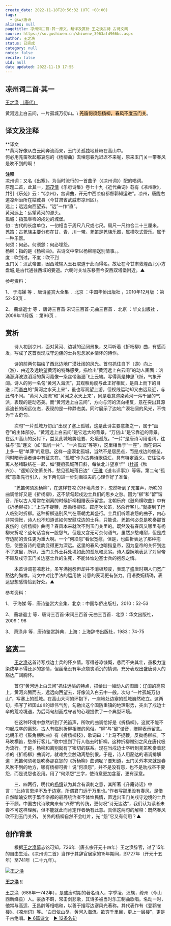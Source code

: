 ```yaml
---
create_date: 2022-11-18T20:56:32 (UTC +08:00)
tags:
  - gsw/唐诗
aliases: null
pagetitle: 凉州词二首·其一原文、翻译及赏析_王之涣古诗_古诗文网
source: https://so.gushiwen.cn/shiwenv_3963afd966bc.aspx
author: 王之涣
status: 已完成
category: null
notes: false
recite: false
uid: null
date updated: 2022-11-19 17:55
---
```


## 凉州词二首·其一

[王之涣](https://so.gushiwen.cn/authorv_637fa1f1b67a.aspx) [〔唐代〕](https://so.gushiwen.cn/shiwens/default.aspx?cstr=%e5%94%90%e4%bb%a3)

黄河远上白云间，一片孤城万仞山。\ <mark style="background: #FFB86CA6;">羌笛何须怨杨柳，春风不度玉门关</mark>。

## 译文及注释

**译文\
**黄河好像从白云间奔流而来，玉门关孤独地耸峙在高山中。\
何必用羌笛吹起那哀怨的《杨柳曲》去埋怨春光迟迟不来呢，原来玉门关一带春风是吹不到的啊！

**注释**\
凉州词：又名《出塞》。为当时流行的一首曲子（《凉州词》）配的唱词。\
原题二首，此其一，[郭茂倩](https://so.gushiwen.cn/authorv_be3bd1ca20b7.aspx)《乐府诗集》卷七十九《近代曲词》载有《凉州歌》，并引《乐苑》云：“《凉州》，宫调曲，开元中西凉府都督郭知运进”。凉州，唐陇右道凉州治所在姑臧县（今甘肃省武威市凉州区）。\
远上；远远向西望去。“远”一作“直”。\
黄河远上：远望黄河的源头。\
孤城：指孤零零的戍边的城堡。\
仞：古代的长度单位，一仞相当于周尺八尺或七尺。周尺一尺约合二十三厘米。\
羌笛：古羌族主要分布在甘、青、川一带。羌笛是羌族乐器，属横吹式管乐。属于一种乐器。\
何须：何必。何须怨：何必埋怨。\
杨柳：指的是《杨柳曲》。古诗文中常以杨柳喻送别情事。。\
度：吹到过。不度：吹不到\
玉门关：汉武帝置，因西域输入玉石取道于此而得名。故址在今甘肃敦煌西北小方盘城,是古代通往西域的要道。六朝时关址东移至今安西双塔堡附近。▲

参考资料：

1、 于海娣 等 ．唐诗鉴赏大全集 ．北京 ：中国华侨出版社 ，2010年12月版 ：第52-53页 ．

2、 蘅塘退士 等 ．唐诗三百首·宋词三百首·元曲三百首 ．北京 ：华文出版社 ，2009年11月版 ：第96页 ．

## 赏析

　　诗人初到凉州，面对黄河、边城的辽阔景象，又耳听着《折杨柳》曲，有感而发，写成了这首表现戍守边疆的士兵思念家乡情怀的诗作。

　　诗的前两句描绘了西北边地广漠壮阔的风光。首句抓住自下（游）向上（游）、由近及远眺望黄河的特殊感受，描绘出“黄河远上白云间”的动人画面：汹涌澎湃波浪滔滔的黄河竟像一条丝带迤逦飞上云端。写得真是神思飞跃，气象开阔。诗人的另一名句“黄河入海流”，其观察角度与此正好相反，是自上而下的目送；而[李白](https://so.gushiwen.cn/authorv_b90660e3e492.aspx)的“黄河之水天上来”，虽也写观望上游，但视线运动却又由远及近，与此句不同。“黄河入海流”和“黄河之水天上来”，同是着意渲染黄河一泻千里的气派，表现的是动态美。而“黄河远上白云间”，方向与河的流向相反，意在突出其源远流长的闲远仪态，表现的是一种静态美。同时展示了边地广漠壮阔的风光，不愧为千古奇句。

　　次句“一片孤城万仞山”出现了塞上孤城，这是此诗主要意象之一，属于“画卷”的主体部分。“黄河远上白云间”是它远大的背景，“万仞山”是它靠近的背景。在远川高山的反衬下，益见此城地势险要、处境孤危。“一片”是唐诗习用语词，往往与“孤”连文（如“孤帆一片”、“一片孤云”等等），这里相当于“一座”，而在词采上多一层“单薄”的意思。这样一座漠北孤城，当然不是居民点，而是戌边的堡垒，同时暗示读者诗中有征夫在。“孤城”作为古典诗歌语汇，具有特定涵义。它往往与离人愁绪联结在一起，如“夔府孤城落日斜，每依北斗望京华”（[杜甫](https://so.gushiwen.cn/authorv_515ea88d1858.aspx)《秋兴》）、“遥知汉使萧关外，愁见孤城落日边”（[王维](https://so.gushiwen.cn/authorv_52fceee85532.aspx)《送韦评事》）等等。第二句“孤城”意象先行引入，为下两句进一步刻画征夫的心理作好了准备。

　　“羌笛何须怨杨柳”，在这样苍凉 的环境背景下，忽然听到了羌笛声，所吹的曲调恰好又是《折杨柳》，这不禁勾起戍边士兵们的思乡之愁。因为“柳”和“留”谐音，所以古人常常在别离的时候折柳相赠表示留念。北朝乐府《鼓角横吹曲》中有《折杨柳枝》：“上马不捉鞭，反拗杨柳枝。蹀座吹长笛，愁杀行客儿。”就提到了行人临别时折柳。这种折柳送别风气在唐朝尤其盛行。士兵们听着哀怨的曲子，内心非常惆怅，诗人也不知道该如何安慰戍边的士兵，只能说，羌笛何必总是吹奏那首哀伤的《折杨柳》曲呢？春风本来就吹不到玉门关里的。既然没有春风又哪里有杨柳来折呢？这句话含有一股怨气，但是又含无可奈何语气，虽然乡愁难耐，但是戍守边防的责任更为重大啊。一个“何须怨”看似宽慰，但是，也曲折表达了那种抱怨，使整首诗的意韵变得更为深远。这里的春风也暗指皇帝，因为皇帝的关怀到达不了这里，所以，玉门关外士兵处境如此的孤危和恶劣。诗人委婉地表达了对皇帝不顾及戍守玉门关边塞士兵的生死，不能体恤边塞士兵的抱怨之情。

　　本首诗调苍凉悲壮，虽写满抱怨但却并不消极颓废，表现了盛唐时期人们宽广豁达的胸襟。诗文中对比手法的运用使 诗意的表现更有张力。用语委婉精确，表达思想感情恰到好处。▲

参考资料：

1、 于海娣 等．唐诗鉴赏大全集．北京：中国华侨出版社，2010：52-53

2、 蘅塘退士 等．唐诗三百首·宋词三百首·元曲三百首．北京：华文出版社，2009：96

3、 萧涤非 等．唐诗鉴赏辞典．上海：上海辞书出版社，1983：74-75

## 鉴赏二

　　[王之涣](https://so.gushiwen.cn/authorv_637fa1f1b67a.aspx)这首诗写戍边士兵的怀乡情。写得苍凉慷慨，悲而不失其壮，虽极力渲染戍卒不得还乡的怨情，但丝毫没有半点颓丧消沉的情调，充分表现出盛唐诗人的豁达广阔胸怀。

　　首句“黄河远上白云间”抓住远眺的特点，描绘出一幅动人的图画：辽阔的高原上，黄河奔腾而去，远远向西望去，好像流入白云中一般。次句 “一片孤城万仞山”，写塞上的孤城。在高山大河的环抱下，一座地处边塞的孤城巍然屹立。这两句，描写了祖国山川的雄伟气势，勾勒出这个国防重镇的地理形势，突出了戍边士卒的荒凉境遇，为后两句刻画戍守者的心理提供了一个典型环境。

　　在这种环境中忽然听到了羌笛声，所吹的曲调恰好是《折杨柳》，这就不能不勾起戍卒的离愁。古人有临别折柳相赠的风俗。“柳”与“留”谐音，赠柳表示留念。北朝乐府《鼓角横吹曲》有《折杨柳枝》，歌词曰：“上马不捉鞭，反拗杨柳枝。下马吹横笛，愁杀行客儿。”歌中提到了行人临去时折柳。这种折柳赠别之风在唐代极为流行。于是，杨柳和离别就有了密切的联系。现在当戍边士卒听到羌笛吹奏着悲凉的《折杨柳》曲调时，就难免会触动离愁别恨。于是，诗人用豁达的语调排解道：羌笛何须老是吹奏那哀怨的《折杨柳》曲调呢？要知道，玉门关外本来就是春风吹不到的地方，哪有杨柳可折！说“何须怨”，并不是没有怨，也不是劝戍卒不要怨，而是说怨也没用。用了“何须怨”三字，使诗意更加含蓄，更有深意。

　　三、四两行，明代的[杨慎](https://so.gushiwen.cn/authorv_58f3c71f76d8.aspx)认为其含有讽刺之意，其所著《升庵诗话》中言：“此诗言恩泽不及于边塞，所谓君门远于万里也。”作者写那里没有春风，是借自然暗喻安居于繁华帝都的最高统治者不体恤民情，置远出玉门关戍守边境的士兵于不顾。中国古代诗歌向来有“兴寄”的传统，更何况“诗无达诂”，我们认为读者未尝不可这样理解，但不能就此而肯定作者确有此意。具体这两句的解释：既然春风吹不到玉门关外， 关外的杨柳自然不会吐叶，光 “怨”它又有何用？▲

## 创作背景

　　根据[王之涣](https://so.gushiwen.cn/authorv_637fa1f1b67a.aspx)墓志铭可知，726年（唐玄宗开元十四年）王之涣辞官，过了15年的自由生活。《凉州词二首》当作于其辞官居家的15年期间，即727年（开元十五年）至741年（二十九年）。

[![王之涣](https://song.gushiwen.cn/authorImg/wangzhihuan.jpg)](https://so.gushiwen.cn/authorv_637fa1f1b67a.aspx)

[**王之涣**](https://so.gushiwen.cn/authorv_637fa1f1b67a.aspx) ![

王之涣（688年—742年），是盛唐时期的著名诗人，字季凌，汉族，绛州（今山西新绛县）人。豪放不羁，常击剑悲歌，其诗多被当时乐工制曲歌唱。名动一时，他常与高适、王昌龄等相唱和，以善于描写边塞风光著称。其代表作有《登鹳雀楼》、《凉州词》等。“白日依山尽，黄河入海流。欲穷千里目，更上一层楼”，更是千古绝唱。[► 6篇诗文](https://so.gushiwen.cn/shiwens/default.aspx?astr=%e7%8e%8b%e4%b9%8b%e6%b6%a3)　[► 12条名句](https://so.gushiwen.cn/mingjus/default.aspx?astr=%e7%8e%8b%e4%b9%8b%e6%b6%a3)
